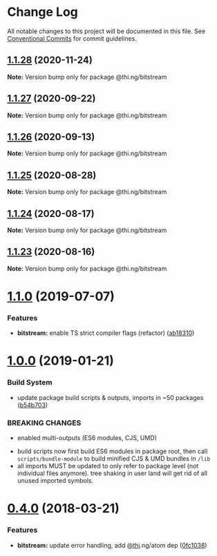 # Change Log

All notable changes to this project will be documented in this file.
See [Conventional Commits](https://conventionalcommits.org) for commit guidelines.

## [1.1.28](https://github.com/thi-ng/umbrella/compare/@thi.ng/bitstream@1.1.27...@thi.ng/bitstream@1.1.28) (2020-11-24)

**Note:** Version bump only for package @thi.ng/bitstream





## [1.1.27](https://github.com/thi-ng/umbrella/compare/@thi.ng/bitstream@1.1.26...@thi.ng/bitstream@1.1.27) (2020-09-22)

**Note:** Version bump only for package @thi.ng/bitstream





## [1.1.26](https://github.com/thi-ng/umbrella/compare/@thi.ng/bitstream@1.1.25...@thi.ng/bitstream@1.1.26) (2020-09-13)

**Note:** Version bump only for package @thi.ng/bitstream





## [1.1.25](https://github.com/thi-ng/umbrella/compare/@thi.ng/bitstream@1.1.24...@thi.ng/bitstream@1.1.25) (2020-08-28)

**Note:** Version bump only for package @thi.ng/bitstream





## [1.1.24](https://github.com/thi-ng/umbrella/compare/@thi.ng/bitstream@1.1.23...@thi.ng/bitstream@1.1.24) (2020-08-17)

**Note:** Version bump only for package @thi.ng/bitstream





## [1.1.23](https://github.com/thi-ng/umbrella/compare/@thi.ng/bitstream@1.1.22...@thi.ng/bitstream@1.1.23) (2020-08-16)

**Note:** Version bump only for package @thi.ng/bitstream





# [1.1.0](https://github.com/thi-ng/umbrella/compare/@thi.ng/bitstream@1.0.6...@thi.ng/bitstream@1.1.0) (2019-07-07)

### Features

* **bitstream:** enable TS strict compiler flags (refactor) ([ab18310](https://github.com/thi-ng/umbrella/commit/ab18310))

# [1.0.0](https://github.com/thi-ng/umbrella/compare/@thi.ng/bitstream@0.4.21...@thi.ng/bitstream@1.0.0) (2019-01-21)

### Build System

* update package build scripts & outputs, imports in ~50 packages ([b54b703](https://github.com/thi-ng/umbrella/commit/b54b703))

### BREAKING CHANGES

* enabled multi-outputs (ES6 modules, CJS, UMD)

- build scripts now first build ES6 modules in package root, then call
  `scripts/bundle-module` to build minified CJS & UMD bundles in `/lib`
- all imports MUST be updated to only refer to package level
  (not individual files anymore). tree shaking in user land will get rid of
  all unused imported symbols.

<a name="0.4.0"></a>
# [0.4.0](https://github.com/thi-ng/umbrella/compare/@thi.ng/bitstream@0.3.7...@thi.ng/bitstream@0.4.0) (2018-03-21)

### Features

* **bitstream:** update error handling, add [@thi](https://github.com/thi).ng/atom dep ([0fc1038](https://github.com/thi-ng/umbrella/commit/0fc1038))
